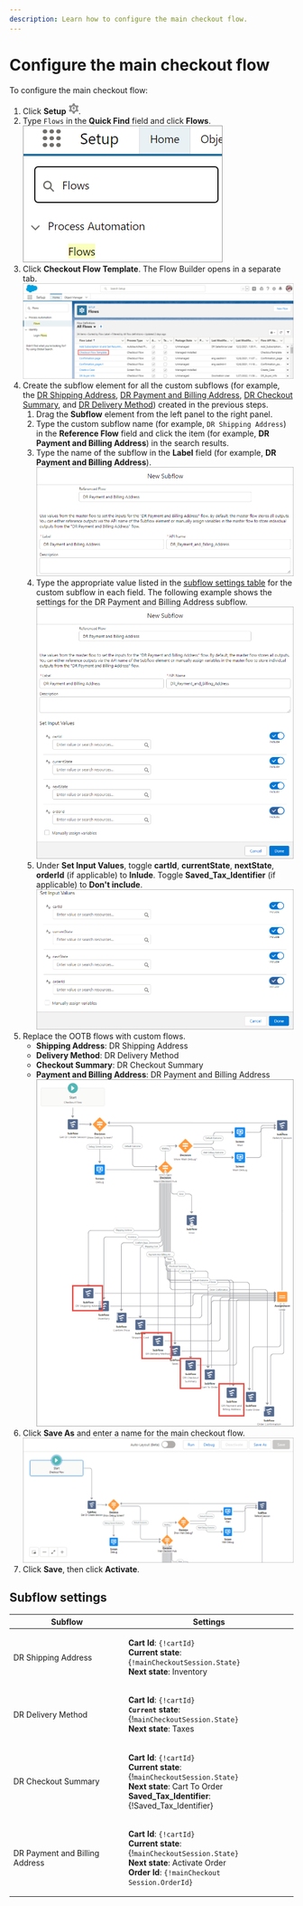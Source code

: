 ```yaml
---
description: Learn how to configure the main checkout flow.
---
```


# Configure the main checkout flow

To configure the main checkout flow:

1. Click **Setup** ![](../../.gitbook/assets/Setup.png).
2. Type `Flows` in the **Quick Find** field and click **Flows**. \
   ![](<../../.gitbook/assets/Quick Find - Flows.png>)
3. Click **Checkout Flow Template**. The Flow Builder opens in a separate tab.\
   ![](<../../.gitbook/assets/Checkout Flow Template.png>)&#x20;
4. Create the subflow element for all the custom subflows (for example, the [DR Shipping Address](subflow-configuration/configure-the-shipping-address-subflow/), [DR Payment and Billing Address](subflow-configuration/configure-the-payment-and-billing-address-subflow/), [DR Checkout Summary](subflow-configuration/configure-the-checkout-summary-subflow.md), and [DR Delivery Method](subflow-configuration/configure-the-delivery-method-subflow.md)) created in the previous steps.
   1. Drag the **Subflow** element from the left panel to the right panel.
   2. Type the custom subflow name (for example, `DR Shipping Address`) in the **Reference Flow** field and click the item (for example, **DR Payment and Billing Address**) in the search results.
   3. Type the name of the subflow in the **Label** field (for example, **DR Payment and Billing Address**).\
      ![](<../../.gitbook/assets/New Subflow Label.png>)
   4. Type the appropriate value listed in the [subflow settings table](configure-the-main-checkout-flow.md#subflow-settings) for the custom subflow in each field. The following example shows the settings for the DR Payment and Billing Address subflow.\
      ![](<../../.gitbook/assets/New Subflow complete.png>)
   5. Under **Set Input Values**, toggle **cartId**, **currentState**, **nextState**, **orderId** (if applicable) to **Inlude**. Toggle **Saved\_Tax\_Identifier** (if applicable) to **Don't include**.\
      ![](<../../.gitbook/assets/New Subflow Set Input Values.png>)
5. Replace the OOTB flows with custom flows. &#x20;
   * **Shipping Address**: DR Shipping Address
   * **Delivery Method**: DR Delivery Method
   * **Checkout Summary**: DR Checkout Summary
   * **Payment and Billing Address**: DR Payment and Billing Address\
     ![](<../../.gitbook/assets/Replace OOTB flow with custom flow.png>)&#x20;
6. Click **Save As** and enter a name for the main checkout flow. \
   ![](<../../.gitbook/assets/Name for main checkout flow.png>)&#x20;
7. Click **Save**, then click **Activate**.

## Subflow settings

| Subflow                        | Settings                                                                                                                                                                                                                                                                                    |
| ------------------------------ | ------------------------------------------------------------------------------------------------------------------------------------------------------------------------------------------------------------------------------------------------------------------------------------------- |
| DR Shipping Address            | <p><strong>Cart Id</strong>: <code>{!cartId}</code><br><code></code><strong>Current state</strong>: {<code>!mainCheckoutSession.State}</code><br><strong>Next state</strong>: Inventory</p>                                                                                                 |
| DR Delivery Method             | <p><strong>Cart Id</strong>: <code>{!cartId}</code><br><code></code><strong><code>Current</code> state</strong>: {!<code>mainCheckoutSession.State}</code><br><strong>Next state</strong>: Taxes</p>                                                                                        |
| DR Checkout Summary            | <p><strong>Cart Id</strong>: <code>{!cartId}</code><br><code></code><strong>Current state</strong>: {!<code>mainCheckoutSession.State}</code><br><strong>Next state</strong>: Cart To Order<br><strong>Saved_Tax_Identifier</strong>: {!Saved_Tax_Identifier} </p>                          |
| DR Payment and Billing Address | <p><strong>Cart Id</strong>: <code>{!cartId}</code><br><code></code><strong>Current state</strong>: {!<code>mainCheckoutSession.State}</code><br><strong>Next state</strong>: Activate Order<br><strong>Order Id</strong>: <code>{!mainCheckout</code><br><code>Session.OrderId}</code></p> |
